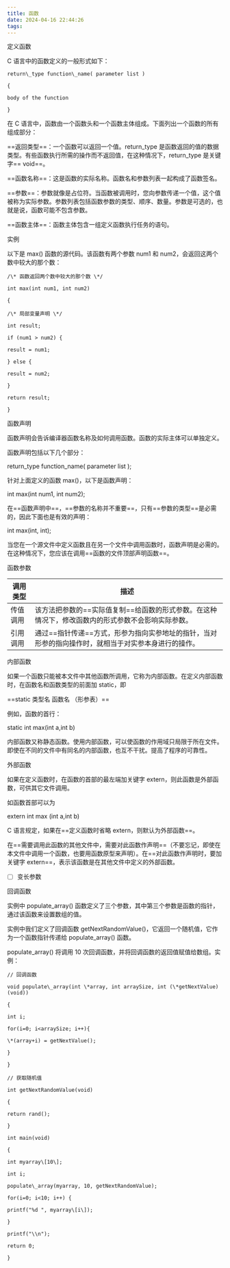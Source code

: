 ```yaml
---
title: 函数
date: 2024-04-16 22:44:26
tags: 
---
```


定义函数

  C 语言中的函数定义的一般形式如下：

    return\_type function\_name( parameter list )

    {

    body of the function

    }

  在 C 语言中，函数由一个函数头和一个函数主体组成。下面列出一个函数的所有组成部分：

  ==返回类型==：一个函数可以返回一个值。return\_type 是函数返回的值的数据类型。有些函数执行所需的操作而不返回值，在这种情况下，return\_type 是关键字== void==。

  ==函数名称==：这是函数的实际名称。函数名和参数列表一起构成了函数签名。

  ==参数==：参数就像是占位符。当函数被调用时，您向参数传递一个值，这个值被称为实际参数。参数列表包括函数参数的类型、顺序、数量。参数是可选的，也就是说，函数可能不包含参数。

  ==函数主体==：函数主体包含一组定义函数执行任务的语句。

实例

  以下是 max() 函数的源代码。该函数有两个参数 num1 和 num2，会返回这两个数中较大的那个数：

    /\* 函数返回两个数中较大的那个数 \*/

    int max(int num1, int num2)

    {

    /\* 局部变量声明 \*/

    int result;

    if (num1 > num2) {

    result = num1;

    } else {

    result = num2;

    }

    return result;

    }

函数声明

  函数声明会告诉编译器函数名称及如何调用函数。函数的实际主体可以单独定义。

  函数声明包括以下几个部分：

  return\_type function\_name( parameter list );

  针对上面定义的函数 max()，以下是函数声明：

  int max(int num1, int num2);

  在==函数声明中==，==参数的名称并不重要==，只有==参数的类型==是必需的，因此下面也是有效的声明：

  int max(int, int);

  当您在一个源文件中定义函数且在另一个文件中调用函数时，函数声明是必需的。在这种情况下，您应该在调用==函数的文件顶部声明函数==。

函数参数

| 调用类型 | 描述                                                   |
| ---- | ---------------------------------------------------- |
| 传值调用 | 该方法把参数的==实际值复制==给函数的形式参数。在这种情况下，修改函数内的形式参数不会影响实际参数。  |
| 引用调用 | 通过==指针传递==方式，形参为指向实参地址的指针，当对形参的指向操作时，就相当于对实参本身进行的操作。 |

内部函数

  如果一个函数只能被本文件中其他函数所调用，它称为内部函数。在定义内部函数时，在函数名和函数类型的前面加 static，即

  ==static 类型名 函数名 （形参表）==

  例如，函数的首行：

  static int max(int a,int b)

  内部函数又称静态函数。使用内部函数，可以使函数的作用域只局限于所在文件。即使在不同的文件中有同名的内部函数，也互不干扰。提高了程序的可靠性。

外部函数

  如果在定义函数时，在函数的首部的最左端加关键字 extern，则此函数是外部函数，可供其它文件调用。

  如函数首部可以为

  extern int max (int a,int b)

  C 语言规定，如果在==定义函数时省略 extern，则默认为外部函数==。

  在==需要调用此函数的其他文件中，需要对此函数作声明==（不要忘记，即使在本文件中调用一个函数，也要用函数原型来声明）。在==对此函数作声明时，要加关键字 extern==，表示该函数是在其他文件中定义的外部函数。

- [ ] 变长参数

回调函数

  实例中 populate\_array() 函数定义了三个参数，其中第三个参数是函数的指针，通过该函数来设置数组的值。

  实例中我们定义了回调函数 getNextRandomValue()，它返回一个随机值，它作为一个函数指针传递给 populate\_array() 函数。

  populate\_array() 将调用 10 次回调函数，并将回调函数的返回值赋值给数组。实例：

    // 回调函数

    void populate\_array(int \*array, int arraySize, int (\*getNextValue)(void))

    {

    int i;

    for(i=0; i<arraySize; i++){

    \*(array+i) = getNextValue();

    }

    }

    // 获取随机值

    int getNextRandomValue(void)

    {

    return rand();

    }

    int main(void)

    {

    int myarray\[10\];

    int i;

    populate\_array(myarray, 10, getNextRandomValue);

    for(i=0; i<10; i++) {

    printf("%d ", myarray\[i\]);

    }

    printf("\\n");

    return 0;

    }

    

